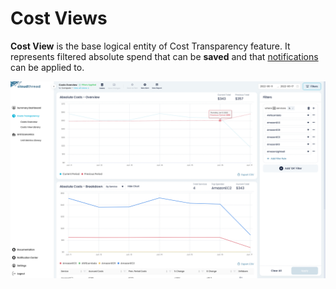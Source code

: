 # Cost Views

**Cost View** is the base logical entity of Cost Transparency feature. It represents filtered absolute spend that can be **saved** and that [notifications](../notifications/ "mention") can be applied to.

![Cost View Overview](../../.gitbook/assets/cost-views-1.png)
